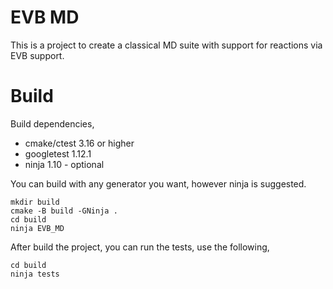 EVB MD
======

This is a project to create a classical MD suite with support for
reactions via EVB support.

Build
=====

Build dependencies,

* cmake/ctest 3.16 or higher
* googletest 1.12.1
* ninja 1.10 - optional

You can build with any generator you want, however ninja is suggested.

```
mkdir build
cmake -B build -GNinja .
cd build
ninja EVB_MD
```

After build the project, you can run the tests, use the following,

```
cd build
ninja tests
```
